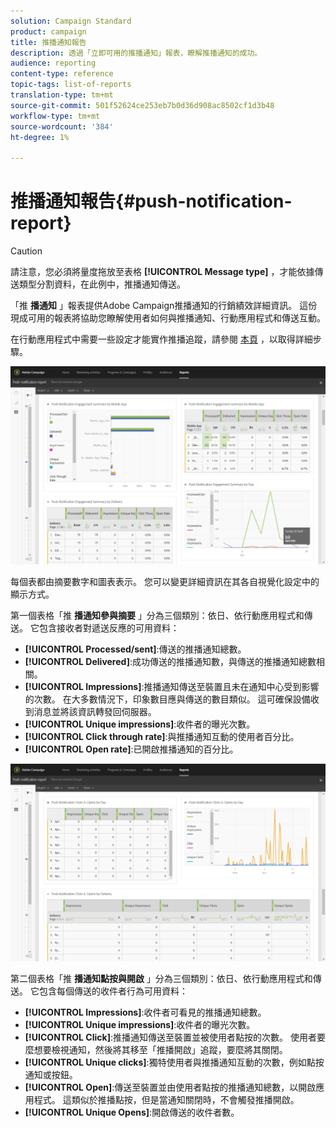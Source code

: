 ```yaml
---
solution: Campaign Standard
product: campaign
title: 推播通知報告
description: 透過「立即可用的推播通知」報表，瞭解推播通知的成功。
audience: reporting
content-type: reference
topic-tags: list-of-reports
translation-type: tm+mt
source-git-commit: 501f52624ce253eb7b0d36d908ac8502cf1d3b48
workflow-type: tm+mt
source-wordcount: '384'
ht-degree: 1%

---
```



# 推播通知報告{#push-notification-report}

>[!CAUTION]
>
>請注意，您必須將量度拖放至表格 **[!UICONTROL Message type]** ，才能依據傳送類型分割資料，在此例中，推播通知傳送。

「推 **播通知** 」報表提供Adobe Campaign推播通知的行銷績效詳細資訊。 這份現成可用的報表將協助您瞭解使用者如何與推播通知、行動應用程式和傳送互動。

在行動應用程式中需要一些設定才能實作推播追蹤，請參閱 [本頁](../../administration/using/push-tracking.md) ，以取得詳細步驟。

![](assets/dynamic_report_push.png)

每個表都由摘要數字和圖表表示。 您可以變更詳細資訊在其各自視覺化設定中的顯示方式。

第一個表格「推 **播通知參與摘要** 」分為三個類別：依日、依行動應用程式和傳送。 它包含接收者對遞送反應的可用資料：

* **[!UICONTROL Processed/sent]**:傳送的推播通知總數。
* **[!UICONTROL Delivered]**:成功傳送的推播通知數，與傳送的推播通知總數相關。
* **[!UICONTROL Impressions]**:推播通知傳送至裝置且未在通知中心受到影響的次數。 在大多數情況下，印象數目應與傳送的數目類似。 這可確保設備收到消息並將該資訊轉發回伺服器。
* **[!UICONTROL Unique impressions]**:收件者的曝光次數。
* **[!UICONTROL Click through rate]**:與推播通知互動的使用者百分比。
* **[!UICONTROL Open rate]**:已開啟推播通知的百分比。

![](assets/dynamic_report_push_2.png)

第二個表格「推 **播通知點按與開啟** 」分為三個類別：依日、依行動應用程式和傳送。 它包含每個傳送的收件者行為可用資料：

* **[!UICONTROL Impressions]**:收件者可看見的推播通知總數。
* **[!UICONTROL Unique impressions]**:收件者的曝光次數。
* **[!UICONTROL Click]**:推播通知傳送至裝置並被使用者點按的次數。 使用者要麼想要檢視通知，然後將其移至「推播開啟」追蹤，要麼將其關閉。
* **[!UICONTROL Unique clicks]**:獨特使用者與推播通知互動的次數，例如點按通知或按鈕。
* **[!UICONTROL Open]**:傳送至裝置並由使用者點按的推播通知總數，以開啟應用程式。 這類似於推播點按，但是當通知關閉時，不會觸發推播開啟。
* **[!UICONTROL Unique Opens]**:開啟傳送的收件者數。

